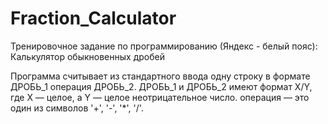 # Fraction_Calculator
Тренировочное задание по программированию (Яндекс - белый пояс): Калькулятор обыкновенных дробей

Программа считывает из стандартного ввода одну строку в формате ДРОБЬ_1 операция ДРОБЬ_2. ДРОБЬ_1 и ДРОБЬ_2 имеют формат X/Y, где X — целое, а Y — целое неотрицательное число. операция — это один из символов '+', '-', '*', '/'.
